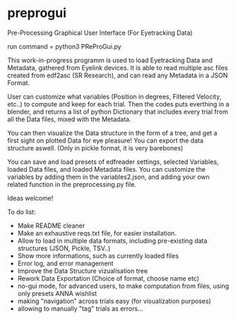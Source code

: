 # preprogui
Pre-Processing Graphical User Interface (For Eyetracking Data)

run command = python3 PReProGui.py

This work-in-progress programm is used to load Eyetracking Data and Metadata, gathered from Eyelink devices.
It is able to read multiple asc files created from edf2asc (SR Research), and can read any Metadata in a JSON Format.

User can customize what variables (Position in degrees, Filtered Velocity, etc..) to compute and keep for each trial.
Then the codes puts everthing in a blender, and returns a list of python Dictionary that includes every trial from all the Data files, mixed with the Metadata.

You can then visualize the Data structure in the form of a tree, and get a first sight on plotted Data for eye pleasure!
You can export the data structure aswell. (Only in pickle format, it is very barebones)

You can save and load presets of edfreader settings, selected Variables, loaded Data files, and loaded Metadata files.
You can customize the variables by adding them in the variables2.json, and adding your own related function in the preprocessing.py file.

Ideas welcome!

To do list:
- Make README cleaner
- Make an exhaustive reqs.txt file, for easier installation.
- Allow to load in multiple data formats, including pre-existing data structures (JSON, Pickle, TSV..)
- Show more informations, such as currently loaded files
- Error log, and error management
- Improve the Data Structure vizualisation tree
- Rework Data Exportation (Choice of format, choose name etc)
- no-gui mode, for advanced users, to make computation from files, using only presets
ANNA wishlist
- making "navigation" across trials easy (for visualization purposes)
- allowing to manually "tag" trials as errors...
